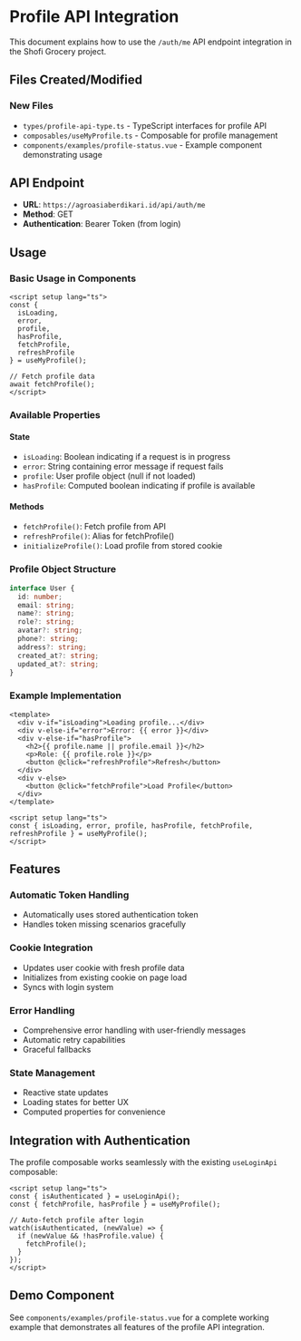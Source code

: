 # Profile API Integration

This document explains how to use the `/auth/me` API endpoint integration in the Shofi Grocery project.

## Files Created/Modified

### New Files
- `types/profile-api-type.ts` - TypeScript interfaces for profile API
- `composables/useMyProfile.ts` - Composable for profile management
- `components/examples/profile-status.vue` - Example component demonstrating usage

## API Endpoint
- **URL**: `https://agroasiaberdikari.id/api/auth/me`
- **Method**: GET
- **Authentication**: Bearer Token (from login)

## Usage

### Basic Usage in Components

```vue
<script setup lang="ts">
const { 
  isLoading, 
  error, 
  profile, 
  hasProfile, 
  fetchProfile, 
  refreshProfile 
} = useMyProfile();

// Fetch profile data
await fetchProfile();
</script>
```

### Available Properties

#### State
- `isLoading`: Boolean indicating if a request is in progress
- `error`: String containing error message if request fails
- `profile`: User profile object (null if not loaded)
- `hasProfile`: Computed boolean indicating if profile is available

#### Methods
- `fetchProfile()`: Fetch profile from API
- `refreshProfile()`: Alias for fetchProfile() 
- `initializeProfile()`: Load profile from stored cookie

### Profile Object Structure

```typescript
interface User {
  id: number;
  email: string;
  name?: string;
  role?: string;
  avatar?: string;
  phone?: string;
  address?: string;
  created_at?: string;
  updated_at?: string;
}
```

### Example Implementation

```vue
<template>
  <div v-if="isLoading">Loading profile...</div>
  <div v-else-if="error">Error: {{ error }}</div>
  <div v-else-if="hasProfile">
    <h2>{{ profile.name || profile.email }}</h2>
    <p>Role: {{ profile.role }}</p>
    <button @click="refreshProfile">Refresh</button>
  </div>
  <div v-else>
    <button @click="fetchProfile">Load Profile</button>
  </div>
</template>

<script setup lang="ts">
const { isLoading, error, profile, hasProfile, fetchProfile, refreshProfile } = useMyProfile();
</script>
```

## Features

### Automatic Token Handling
- Automatically uses stored authentication token
- Handles token missing scenarios gracefully

### Cookie Integration
- Updates user cookie with fresh profile data
- Initializes from existing cookie on page load
- Syncs with login system

### Error Handling
- Comprehensive error handling with user-friendly messages
- Automatic retry capabilities
- Graceful fallbacks

### State Management
- Reactive state updates
- Loading states for better UX
- Computed properties for convenience

## Integration with Authentication

The profile composable works seamlessly with the existing `useLoginApi` composable:

```vue
<script setup lang="ts">
const { isAuthenticated } = useLoginApi();
const { fetchProfile, hasProfile } = useMyProfile();

// Auto-fetch profile after login
watch(isAuthenticated, (newValue) => {
  if (newValue && !hasProfile.value) {
    fetchProfile();
  }
});
</script>
```

## Demo Component

See `components/examples/profile-status.vue` for a complete working example that demonstrates all features of the profile API integration. 